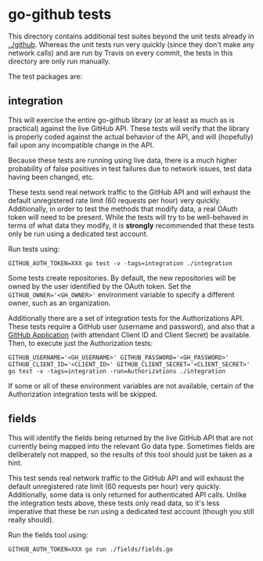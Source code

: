 go-github tests
===============

This directory contains additional test suites beyond the unit tests already in
[../github](../github). Whereas the unit tests run very quickly (since they
don't make any network calls) and are run by Travis on every commit, the tests
in this directory are only run manually.

The test packages are:

integration
-----------

This will exercise the entire go-github library (or at least as much as is
practical) against the live GitHub API. These tests will verify that the
library is properly coded against the actual behavior of the API, and will
(hopefully) fail upon any incompatible change in the API.

Because these tests are running using live data, there is a much higher
probability of false positives in test failures due to network issues, test
data having been changed, etc.

These tests send real network traffic to the GitHub API and will exhaust the
default unregistered rate limit (60 requests per hour) very quickly.
Additionally, in order to test the methods that modify data, a real OAuth token
will need to be present. While the tests will try to be well-behaved in terms
of what data they modify, it is **strongly** recommended that these tests only
be run using a dedicated test account.

Run tests using:

    GITHUB_AUTH_TOKEN=XXX go test -v -tags=integration ./integration

Some tests create repositories. By default, the new repositories will be owned
by the user identified by the OAuth token. Set the `GITHUB_OWNER='<GH_OWNER>'`
environment variable to specify a different owner, such as an organization.

Additionally there are a set of integration tests for the Authorizations API.
These tests require a GitHub user (username and password), and also that a
[GitHub Application](https://github.com/settings/applications/new) (with
attendant Client ID and Client Secret) be available. Then, to execute just the
Authorization tests:

    GITHUB_USERNAME='<GH_USERNAME>' GITHUB_PASSWORD='<GH_PASSWORD>' GITHUB_CLIENT_ID='<CLIENT_ID>' GITHUB_CLIENT_SECRET='<CLIENT_SECRET>' go test -v -tags=integration -run=Authorizations ./integration

If some or all of these environment variables are not available, certain of the
Authorization integration tests will be skipped.

fields
------

This will identify the fields being returned by the live GitHub API that are
not currently being mapped into the relevant Go data type. Sometimes fields
are deliberately not mapped, so the results of this tool should just be taken
as a hint.

This test sends real network traffic to the GitHub API and will exhaust the
default unregistered rate limit (60 requests per hour) very quickly.
Additionally, some data is only returned for authenticated API calls. Unlike
the integration tests above, these tests only read data, so it's less
imperative that these be run using a dedicated test account (though you still
really should).

Run the fields tool using:

    GITHUB_AUTH_TOKEN=XXX go run ./fields/fields.go
